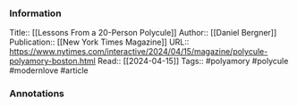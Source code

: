 
### Information
Title:: [[Lessons From a 20-Person Polycule]]
Author:: [[Daniel Bergner]]
Publication:: [[New York Times Magazine]]
URL:: https://www.nytimes.com/interactive/2024/04/15/magazine/polycule-polyamory-boston.html
Read:: [[2024-04-15]]
Tags:: #polyamory #polycule #modernlove 
#article

### Annotations
